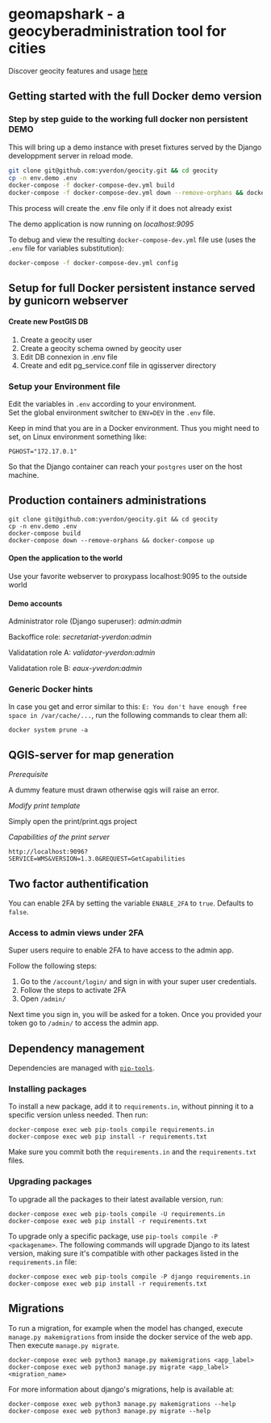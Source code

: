 # geomapshark - a geocyberadministration tool for cities

Discover geocity features and usage [here](https://project.mapnv.ch/projects/geocity-wiki/wiki/geocity)

## Getting started with the full Docker demo version

### Step by step guide to the working full docker non persistent DEMO

This will bring up a demo instance with preset fixtures served by the
Django developpment server in reload mode.

```bash
git clone git@github.com:yverdon/geocity.git && cd geocity
cp -n env.demo .env
docker-compose -f docker-compose-dev.yml build
docker-compose -f docker-compose-dev.yml down --remove-orphans && docker-compose -f docker-compose-dev.yml up
```

This process will create the .env file only if it does not already exist

The demo application is now running on _localhost:9095_

To debug and view the resulting `docker-compose-dev.yml` file use (uses the `.env` file for variables substitution):

```bash
docker-compose -f docker-compose-dev.yml config
```

## Setup for full Docker persistent instance served by gunicorn webserver

#### Create new PostGIS DB

1. Create a geocity user
2. Create a geocity schema owned by geocity user
3. Edit DB connexion in .env file
4. Create and edit pg_service.conf file in qgisserver directory

### Setup your Environment file

Edit the variables in `.env` according to your environment.    
Set the global environment switcher to `ENV=DEV` in the `.env` file.

Keep in mind that you are in a Docker environment. Thus you might need to set, on Linux environment something like:

```
PGHOST="172.17.0.1"
```

So that the Django container can reach your `postgres` user on the host machine.

## Production containers administrations

```
git clone git@github.com:yverdon/geocity.git && cd geocity
cp -n env.demo .env
docker-compose build
docker-compose down --remove-orphans && docker-compose up
```

#### Open the application to the world

Use your favorite webserver to proxypass localhost:9095 to the outside world

#### Demo accounts

Administrator role (Django superuser):
_admin:admin_

Backoffice role:
_secretariat-yverdon:admin_

Validatation role A:
_validator-yverdon:admin_

Validatation role B:
_eaux-yverdon:admin_

### Generic Docker hints

In case you get and error similar to this: `E: You don't have enough free space in /var/cache/...`,
run the following commands to clear them all:

```
docker system prune -a
```

## QGIS-server for map generation

_Prerequisite_

A dummy feature must drawn otherwise qgis will raise an error.

_Modify print template_

Simply open the print/print.qgs project

_Capabilities of the print server_

```
http://localhost:9096?SERVICE=WMS&VERSION=1.3.0&REQUEST=GetCapabilities
```

## Two factor authentification

You can enable 2FA by setting the variable `ENABLE_2FA` to `true`. Defaults to `false`.

### Access to admin views under 2FA

Super users require to enable 2FA to have access to the admin app.

Follow the following steps:

1. Go to the `/account/login/` and sign in with your super user credentials.
2. Follow the steps to activate 2FA
3. Open `/admin/`

Next time you sign in, you will be asked for a token.
Once you provided your token go to `/admin/` to access the admin app.

## Dependency management

Dependencies are managed with [`pip-tools`](https://github.com/jazzband/pip-tools).

### Installing packages

To install a new package, add it to `requirements.in`, without pinning it to a
specific version unless needed. Then run:

```
docker-compose exec web pip-tools compile requirements.in
docker-compose exec web pip install -r requirements.txt
```

Make sure you commit both the `requirements.in` and the `requirements.txt` files.

### Upgrading packages

To upgrade all the packages to their latest available version, run:

```
docker-compose exec web pip-tools compile -U requirements.in
docker-compose exec web pip install -r requirements.txt
```

To upgrade only a specific package, use `pip-tools compile -P <packagename>`.
The following commands will upgrade Django to its latest version, making sure
it's compatible with other packages listed in the `requirements.in` file:

```
docker-compose exec web pip-tools compile -P django requirements.in
docker-compose exec web pip install -r requirements.txt
```

## Migrations

To run a migration, for example when the model has changed, execute
`manage.py makemigrations` from inside the docker service of the web app.
Then execute `manage.py migrate`.

```
docker-compose exec web python3 manage.py makemigrations <app_label>
docker-compose exec web python3 manage.py migrate <app_label> <migration_name>
```

For more information about django's migrations, help is available at:

```
docker-compose exec web python3 manage.py makemigrations --help
docker-compose exec web python3 manage.py migrate --help
```
